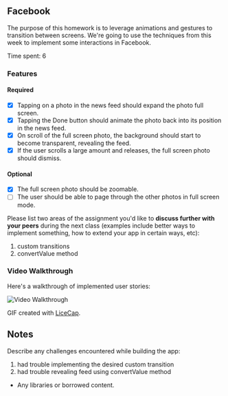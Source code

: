## Facebook

The purpose of this homework is to leverage animations and gestures to transition between screens. We're going to use the techniques from this week to implement some interactions in Facebook.

Time spent: 6

### Features

#### Required

- [x] Tapping on a photo in the news feed should expand the photo full screen.
- [x] Tapping the Done button should animate the photo back into its position in the news feed.
- [x] On scroll of the full screen photo, the background should start to become transparent, revealing the feed.
- [x] If the user scrolls a large amount and releases, the full screen photo should dismiss.

#### Optional

- [x] The full screen photo should be zoomable.
- [ ] The user should be able to page through the other photos in full screen mode.

Please list two areas of the assignment you'd like to **discuss further with your peers** during the next class (examples include better ways to implement something, how to extend your app in certain ways, etc):

1. custom transitions
2. convertValue method

### Video Walkthrough 

Here's a walkthrough of implemented user stories:

<img src='https://github.com/chrisarg0/Facebook_Clone/blob/master/FacebookCloneHW.gif' title='Video Walkthrough' width='' alt='Video Walkthrough' />

GIF created with [LiceCap](http://www.cockos.com/licecap/).

## Notes

Describe any challenges encountered while building the app:
1. had trouble implementing the desired custom transition
2. had trouble revealing feed using convertValue method

* Any libraries or borrowed content.
